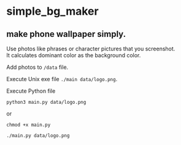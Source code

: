 # simple_bg_maker
## make phone wallpaper simply.
Use photos like phrases or character pictures that you screenshot.\
It calculates dominant color as the background color.

Add photos to <code>/data</code> file.

Execute Unix exe file <code>./main data/logo.png</code>.

Execute Python file

    python3 main.py data/logo.png

or

    chmod +x main.py
    
    ./main.py data/logo.png


